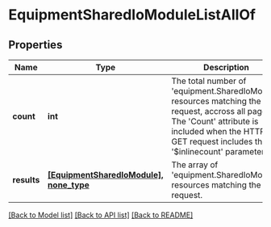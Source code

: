 # EquipmentSharedIoModuleListAllOf

## Properties
Name | Type | Description | Notes
------------ | ------------- | ------------- | -------------
**count** | **int** | The total number of &#39;equipment.SharedIoModule&#39; resources matching the request, accross all pages. The &#39;Count&#39; attribute is included when the HTTP GET request includes the &#39;$inlinecount&#39; parameter. | [optional] 
**results** | [**[EquipmentSharedIoModule], none_type**](EquipmentSharedIoModule.md) | The array of &#39;equipment.SharedIoModule&#39; resources matching the request. | [optional] 

[[Back to Model list]](../README.md#documentation-for-models) [[Back to API list]](../README.md#documentation-for-api-endpoints) [[Back to README]](../README.md)


